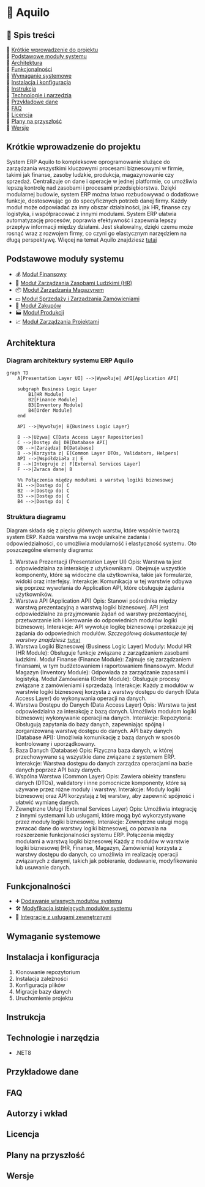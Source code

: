 
# :bee: Aquilo

## :bookmark_tabs:  Spis treści
:link: [Krótkie wprowadzenie do projektu](#krótkie-wprowadzenie-do-projektu)  
:link: [Podstawowe moduły systemu](#podstawowe-moduły-systemu)  
:link: [Architektura](#architektura)  
:link: [Funkcjonalności](#funkcjonalności)  
:link: [Wymaganie systemowe](#wymaganie-systemowe)  
:link: [Instalacja i konfiguracja](#instalacja-i-konfiguracja)  
:link: [Instrukcja](#instrukcja)  
:link: [Technologie i narzędzia](#technologie-i-narzędzia)  
:link: [Przykładowe dane](#przykładowe-dane)  
:link: [FAQ](#faq)  
:link: [Licencja](#licencja)  
:link: [Plany na przyszłość](#plany-na-przyszłość)  
 :link: [Wersje](#wersje)

## Krótkie wprowadzenie do projektu
System ERP Aquilo to kompleksowe oprogramowanie służące do zarządzania wszystkimi kluczowymi procesami biznesowymi w firmie, takimi jak finanse, zasoby ludzkie, produkcja, magazynowanie czy sprzedaż. Centralizuje on dane i operacje w jednej platformie, co umożliwia lepszą kontrolę nad zasobami i procesami przedsiębiorstwa. Dzięki modularnej budowie, system ERP można łatwo rozbudowywać o dodatkowe funkcje, dostosowując go do specyficznych potrzeb danej firmy. Każdy moduł może odpowiadać za inny obszar działalności, jak HR, finanse czy logistyka, i współpracować z innymi modułami. System ERP ułatwia automatyzację procesów, poprawia efektywność i zapewnia lepszy przepływ informacji między działami. Jest skalowalny, dzięki czemu może rosnąć wraz z rozwojem firmy, co czyni go elastycznym narzędziem na długą perspektywę. Więcej na temat Aquilo znajdziesz [tutaj](git/empty.md)

## Podstawowe moduły systemu
* :moneybag: [Moduł Finansowy](docs/modules/FinancialModule.md)
* :busts_in_silhouette: [Moduł Zarządzania Zasobami Ludzkimi (HR)](docs/modules/HRModule.md)
* :package: [Moduł Zarządzania Magazynem](docs/modules/WarehouseManagementModule.md)
* :dollar: [Moduł Sprzedaży i Zarządzania Zamówieniami](docs/modules/SalesAndOrderManagementModule.md)
* :shopping_cart: [Moduł Zakupów](docs/modules/ShoppingModule.md)
* :factory: [Moduł Produkcji](docs/modules/ProductionModule.md)
* :chart_with_upwards_trend: [Moduł Zarządzania Projektami](docs/modules/ProjectManagementModule.md)

## Architektura
### Diagram architektury systemu ERP Aquilo
```mermaid
graph TD
    A[Presentation Layer UI] -->|Wywołuje| API[Application API]
    
    subgraph Business Logic Layer
        B1[HR Module] 
        B2[Finance Module]
        B3[Inventory Module]
        B4[Order Module]
    end
    
    API -->|Wywołuje| B{Business Logic Layer}
    
    B -->|Używa| C[Data Access Layer Repositories]
    C -->|Dostęp do| DB[Database API]
    DB -->|Zarządza| D[Database]
    B -->|Korzysta z| E[Common Layer DTOs, Validators, Helpers]
    API -->|Współdziała z| E
    B -->|Integruje z| F[External Services Layer]
    F -->|Zwraca dane| B

    %% Połączenia między modułami a warstwą logiki biznesowej
    B1 -->|Dostęp do| C
    B2 -->|Dostęp do| C
    B3 -->|Dostęp do| C
    B4 -->|Dostęp do| C
```

### Struktura diagramu
Diagram składa się z pięciu głównych warstw, które wspólnie tworzą system ERP. Każda warstwa ma swoje unikalne zadania i odpowiedzialności, co umożliwia modularność i elastyczność systemu. Oto poszczególne elementy diagramu:

1. Warstwa Prezentacji (Presentation Layer UI)
Opis: Warstwa ta jest odpowiedzialna za interakcję z użytkownikami. Obejmuje wszystkie komponenty, które są widoczne dla użytkownika, takie jak formularze, widoki oraz interfejsy.
Interakcje: Komunikacja w tej warstwie odbywa się poprzez wywołania do Application API, które obsługuje żądania użytkowników.
2. Warstwa API (Application API)
Opis: Stanowi pośrednika między warstwą prezentacyjną a warstwą logiki biznesowej. API jest odpowiedzialne za przyjmowanie żądań od warstwy prezentacyjnej, przetwarzanie ich i kierowanie do odpowiednich modułów logiki biznesowej.
Interakcje: API wywołuje logikę biznesową i przekazuje jej żądania do odpowiednich modułów.
*Szczegółową dokumentacje tej warstwy znajdziesz* [`tutaj`](docs/instructions/Aquilo.API.md)
3. Warstwa Logiki Biznesowej (Business Logic Layer)
Moduły:
Moduł HR (HR Module): Obsługuje funkcje związane z zarządzaniem zasobami ludzkimi.
Moduł Finanse (Finance Module): Zajmuje się zarządzaniem finansami, w tym budżetowaniem i raportowaniem finansowym.
Moduł Magazyn (Inventory Module): Odpowiada za zarządzanie zapasami i logistyką.
Moduł Zamówienia (Order Module): Obsługuje procesy związane z zamówieniami i sprzedażą.
Interakcje: Każdy z modułów w warstwie logiki biznesowej korzysta z warstwy dostępu do danych (Data Access Layer) do wykonywania operacji na danych.
4. Warstwa Dostępu do Danych (Data Access Layer)
Opis: Warstwa ta jest odpowiedzialna za interakcję z bazą danych. Umożliwia modułom logiki biznesowej wykonywanie operacji na danych.
Interakcje:
Repozytoria: Obsługują zapytania do bazy danych, zapewniając spójną i zorganizowaną warstwę dostępu do danych.
API bazy danych (Database API): Umożliwia komunikację z bazą danych w sposób kontrolowany i uporządkowany.
5. Baza Danych (Database)
Opis: Fizyczna baza danych, w której przechowywane są wszystkie dane związane z systemem ERP.
Interakcje: Warstwa dostępu do danych zarządza operacjami na bazie danych poprzez API bazy danych.
6. Wspólna Warstwa (Common Layer)
Opis: Zawiera obiekty transferu danych (DTOs), walidatory i inne pomocnicze komponenty, które są używane przez różne moduły i warstwy.
Interakcje: Moduły logiki biznesowej oraz API korzystają z tej warstwy, aby zapewnić spójność i ułatwić wymianę danych.
7. Zewnętrzne Usługi (External Services Layer)
Opis: Umożliwia integrację z innymi systemami lub usługami, które mogą być wykorzystywane przez moduły logiki biznesowej.
Interakcje: Zewnętrzne usługi mogą zwracać dane do warstwy logiki biznesowej, co pozwala na rozszerzenie funkcjonalności systemu ERP.
Połączenia między modułami a warstwą logiki biznesowej
Każdy z modułów w warstwie logiki biznesowej (HR, Finanse, Magazyn, Zamówienia) korzysta z warstwy dostępu do danych, co umożliwia im realizację operacji związanych z danymi, takich jak pobieranie, dodawanie, modyfikowanie lub usuwanie danych.

## Funkcjonalności
* :heavy_plus_sign: [Dodawanie własnych modułów systemu](docs/instructions/AddingNewFunctionalitiesToTheSystem.md)
* :hammer_and_wrench: [Modyfikacja istniejących modułów systemu](docs/instructions/empty.md)
* :electric_plug: [Integracje z usługami zewnętrznymi](docs/instructions/IntegrationsWithExternalServices.md)

## Wymaganie systemowe

## Instalacja i konfiguracja

1. Klonowanie repozytorium
2. Instalacja zależności
3. Konfiguracja plików
4. Migracje bazy danych
5. Uruchomienie projektu

## Instrukcja

## Technologie i narzędzia
* .NET8

## Przykładowe dane

## FAQ

## Autorzy i wkład

## Licencja

## Plany na przyszłość

## Wersje